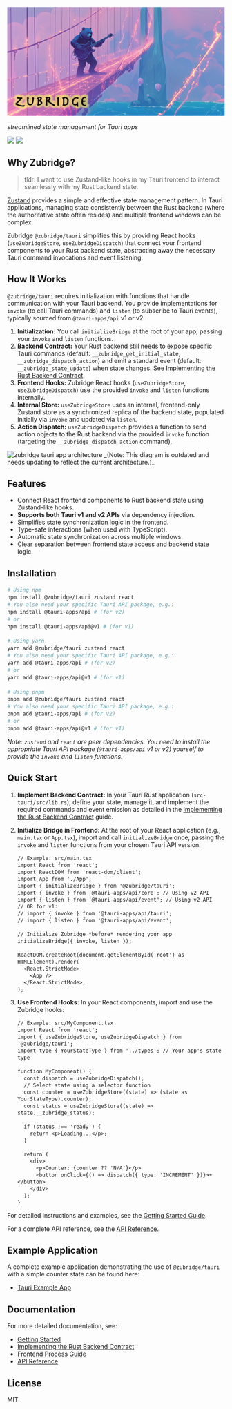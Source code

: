 <img alt="zubridge hero image" src="https://raw.githubusercontent.com/goosewobbler/zubridge/main/resources/zubridge-hero.png"/>

_streamlined state management for Tauri apps_

<a href="https://www.npmjs.com/package/@zubridge/tauri" alt="NPM Version">
  <img src="https://img.shields.io/npm/v/@zubridge/tauri" /></a>
<a href="https://www.npmjs.com/package/@zubridge/tauri" alt="NPM Downloads">
  <img src="https://img.shields.io/npm/dw/@zubridge/tauri" /></a>

## Why Zubridge?

> tldr: I want to use Zustand-like hooks in my Tauri frontend to interact seamlessly with my Rust backend state.

[Zustand](https://github.com/pmndrs/zustand) provides a simple and effective state management pattern. In Tauri applications, managing state consistently between the Rust backend (where the authoritative state often resides) and multiple frontend windows can be complex.

Zubridge `@zubridge/tauri` simplifies this by providing React hooks (`useZubridgeStore`, `useZubridgeDispatch`) that connect your frontend components to your Rust backend state, abstracting away the necessary Tauri command invocations and event listening.

## How It Works

`@zubridge/tauri` requires initialization with functions that handle communication with your Tauri backend. You provide implementations for `invoke` (to call Tauri commands) and `listen` (to subscribe to Tauri events), typically sourced from `@tauri-apps/api` v1 or v2.

1.  **Initialization:** You call `initializeBridge` at the root of your app, passing your `invoke` and `listen` functions.
2.  **Backend Contract:** Your Rust backend still needs to expose specific Tauri commands (default: `__zubridge_get_initial_state`, `__zubridge_dispatch_action`) and emit a standard event (default: `__zubridge_state_update`) when state changes. See [Implementing the Rust Backend Contract](./docs/backend-process.md).
3.  **Frontend Hooks:** Zubridge React hooks (`useZubridgeStore`, `useZubridgeDispatch`) use the provided `invoke` and `listen` functions internally.
4.  **Internal Store:** `useZubridgeStore` uses an internal, frontend-only Zustand store as a synchronized replica of the backend state, populated initially via `invoke` and updated via `listen`.
5.  **Action Dispatch:** `useZubridgeDispatch` provides a function to send action objects to the Rust backend via the provided `invoke` function (targeting the `__zubridge_dispatch_action` command).

<img alt="zubridge tauri app architecture" src="https://raw.githubusercontent.com/goosewobbler/zubridge/main/resources/zubridge-tauri-app-architecture-v2.png"/>
_(Note: This diagram is outdated and needs updating to reflect the current architecture.)_

## Features

- Connect React frontend components to Rust backend state using Zustand-like hooks.
- **Supports both Tauri v1 and v2 APIs** via dependency injection.
- Simplifies state synchronization logic in the frontend.
- Type-safe interactions (when used with TypeScript).
- Automatic state synchronization across multiple windows.
- Clear separation between frontend state access and backend state logic.

## Installation

```bash
# Using npm
npm install @zubridge/tauri zustand react
# You also need your specific Tauri API package, e.g.:
npm install @tauri-apps/api # (for v2)
# or
npm install @tauri-apps/api@v1 # (for v1)

# Using yarn
yarn add @zubridge/tauri zustand react
# You also need your specific Tauri API package, e.g.:
yarn add @tauri-apps/api # (for v2)
# or
yarn add @tauri-apps/api@v1 # (for v1)

# Using pnpm
pnpm add @zubridge/tauri zustand react
# You also need your specific Tauri API package, e.g.:
pnpm add @tauri-apps/api # (for v2)
# or
pnpm add @tauri-apps/api@v1 # (for v1)
```

_Note: `zustand` and `react` are peer dependencies. You need to install the appropriate Tauri API package (`@tauri-apps/api` v1 or v2) yourself to provide the `invoke` and `listen` functions._

## Quick Start

1.  **Implement Backend Contract:** In your Tauri Rust application (`src-tauri/src/lib.rs`), define your state, manage it, and implement the required commands and event emission as detailed in the [Implementing the Rust Backend Contract](./docs/backend-process.md) guide.

2.  **Initialize Bridge in Frontend:** At the root of your React application (e.g., `main.tsx` or `App.tsx`), import and call `initializeBridge` once, passing the `invoke` and `listen` functions from your chosen Tauri API version.

    ```tsx
    // Example: src/main.tsx
    import React from 'react';
    import ReactDOM from 'react-dom/client';
    import App from './App';
    import { initializeBridge } from '@zubridge/tauri';
    import { invoke } from '@tauri-apps/api/core'; // Using v2 API
    import { listen } from '@tauri-apps/api/event'; // Using v2 API
    // OR for v1:
    // import { invoke } from '@tauri-apps/api/tauri';
    // import { listen } from '@tauri-apps/api/event';

    // Initialize Zubridge *before* rendering your app
    initializeBridge({ invoke, listen });

    ReactDOM.createRoot(document.getElementById('root') as HTMLElement).render(
      <React.StrictMode>
        <App />
      </React.StrictMode>,
    );
    ```

3.  **Use Frontend Hooks:** In your React components, import and use the Zubridge hooks:

    ```tsx
    // Example: src/MyComponent.tsx
    import React from 'react';
    import { useZubridgeStore, useZubridgeDispatch } from '@zubridge/tauri';
    import type { YourStateType } from '../types'; // Your app's state type

    function MyComponent() {
      const dispatch = useZubridgeDispatch();
      // Select state using a selector function
      const counter = useZubridgeStore((state) => (state as YourStateType).counter);
      const status = useZubridgeStore((state) => state.__zubridge_status);

      if (status !== 'ready') {
        return <p>Loading...</p>;
      }

      return (
        <div>
          <p>Counter: {counter ?? 'N/A'}</p>
          <button onClick={() => dispatch({ type: 'INCREMENT' })}>+</button>
        </div>
      );
    }
    ```

For detailed instructions and examples, see the [Getting Started Guide](./docs/getting-started.md).

For a complete API reference, see the [API Reference](./docs/api-reference.md).

## Example Application

A complete example application demonstrating the use of `@zubridge/tauri` with a simple counter state can be found here:

- [Tauri Example App](https://github.com/goosewobbler/zubridge/tree/main/apps/tauri-example)

## Documentation

For more detailed documentation, see:

- [Getting Started](./docs/getting-started.md)
- [Implementing the Rust Backend Contract](./docs/backend-process.md)
- [Frontend Process Guide](./docs/frontend-process.md)
- [API Reference](./docs/api-reference.md)

## License

MIT
